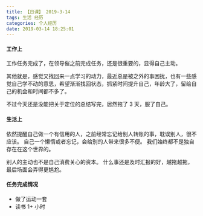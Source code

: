 ```yaml
---
title: 【日课】 2019-3-14
tags: 生活 经历
categories: 个人经历
date: 2019-03-14 18:25:01
---
```



#### 工作上

工作任务完成了，在领导催之前完成任务，还是很重要的，显得自己主动。

其他就是，感觉又找回来一点学习的动力，最近总是被之外的事困扰，也有一些感觉自己学不动的意思，希望渐渐找回状态，抓紧时间提升自己，年龄大了，留给自己的机会和时间都不多了。

不过今天还是没能把关于定位的总结写完，居然拖了 3 天，服了自己。

#### 生活上

依然提醒自己做一个有信用的人，之前经常忘记给别人转账的事，耽误别人，很不应该。
自己一个懒惰或者忘记，会给别的人带来很多不便。
我们始终都不是独自存在在这个世界的。

别人的主动也不是自己消费关心的资本。
什么事还是及时汇报的好，越拖越拖，最后场面会弄得更尴尬。

#### 任务完成情况
* 做了运动一套
* 读书 1+ 小时
  
